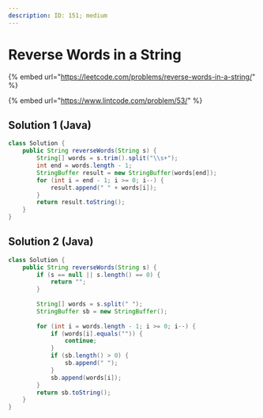 ```yaml
---
description: ID: 151; medium
---
```

# Reverse Words in a String

{% embed url="https://leetcode.com/problems/reverse-words-in-a-string/" %}

{% embed url="https://www.lintcode.com/problem/53/" %}

## Solution 1 (Java)

```java
class Solution {
    public String reverseWords(String s) {
        String[] words = s.trim().split("\\s+");
        int end = words.length - 1;
        StringBuffer result = new StringBuffer(words[end]);
        for (int i = end - 1; i >= 0; i--) {
            result.append(" " + words[i]);
        }
        return result.toString();
    }
}
```

## Solution 2 (Java)

```java
class Solution {
    public String reverseWords(String s) {
        if (s == null || s.length() == 0) {
            return "";
        }
        
        String[] words = s.split(" ");
        StringBuffer sb = new StringBuffer();
        
        for (int i = words.length - 1; i >= 0; i--) {
            if (words[i].equals("")) {
                continue;
            }
            if (sb.length() > 0) {
                sb.append(" ");
            }
            sb.append(words[i]);
        }
        return sb.toString();
    }
}
```
